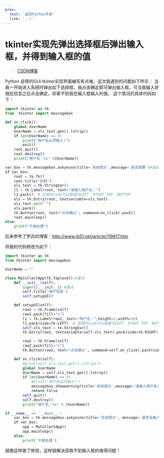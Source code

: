 ```yaml
---
prev:
  text: '返回Python手册'
  link: '../'
---
```


# tkinter实现先弹出选择框后弹出输入框，并得到输入框的值

> [CSDN博客](https://blog.csdn.net/a1_a1_a/article/details/80007537?spm=1001.2014.3001.5502)

Python 自带的GUI tkinter实现界面编写有点难，这次我遇到的问题如下所示：
当我一开始进入系统时弹出如下选择框，我点击确定即可弹出输入框，可当我输入好相应信息之后点击确定，却拿不到我在输入框输入的值。
这个情况的具体代码如下：
```python
import tkinter as tk
from  tkinter import messagebox

def on_click():
    global UserName
    UserName = xls_text.get().lstrip()
    if len(UserName) == 0:
        print("用户名必须输入!")
        exit()
    root.quit()
    root.destroy()
    print("用户名：%s" %(UserName))

var_box = tk.messagebox.askyesno(title='系统提示',message='是否需要')#返回'True','False'
if var_box:
    root = tk.Tk()
    root.title("拍照")
    xls_text = tk.StringVar()
    l1 = tk.Label(root, text="请输入用户名：")
    l1.pack()  # 这里的side可以赋值为LEFT  RTGHT TOP  BOTTOM
    xls = tk.Entry(root, textvariable=xls_text)
    xls_text.set(" ")
    xls.pack()
    tk.Button(root, text="点击确认", command=on_click).pack()
    root.mainloop()
else:
    print("不做处理")
```

后来参考了罗兵的博客：http://www.jb51.net/article/119817.htm

将我的代码修改为如下：
```python
import tkinter as tk
from tkinter import messagebox

UserName = ""

class MyCollectApp(tk.Toplevel):#重点
    def __init__(self):
        super().__init__() #重点
        self.title('用户信息')
        self.setupUI()

    def setupUI(self):
        row1 = tk.Frame(self)
        row1.pack(fill="x")
        l1 = tk.Label(row1, text="用户名：",height=2,width=10)
        l1.pack(side=tk.LEFT)  # 这里的side可以赋值为LEFT  RTGHT TOP  BOTTOM
        self.xls_text = tk.StringVar()
        tk.Entry(row1, textvariable=self.xls_text).pack(side=tk.RIGHT)

        row2 = tk.Frame(self)
        row2.pack(fill="x")
        tk.Button(row2, text="点击确认", command=self.on_click).pack(side=tk.RIGHT)

    def on_click(self):
        #print(self.xls_text.get().lstrip())
        global UserName
        UserName = self.xls_text.get().lstrip()
        if len(UserName) == 0:
            #print("用户名必须输入!")
            messagebox.showwarning(title='系统提示',message='请输入用户名!')
            return False
        self.quit()
        self.destroy()
        print("用户名：%s" % (UserName))

if __name__ == '__main__':
    var_box = tk.messagebox.askyesno(title='系统提示', message='是否采集人脸数据需要')  # 返回'True','False'
    if var_box:
        app = MyCollectApp()
        app.mainloop()
    else:
        print('不做处理')
```
就像这样做了修改，这样就解决获取不到输入框的值得问题！
